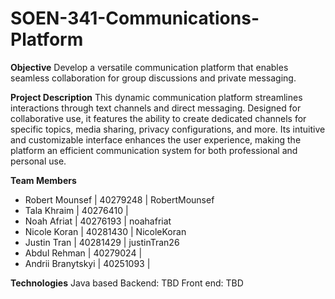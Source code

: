 # SOEN-341-Communications-Platform

**Objective**
Develop a versatile communication platform that enables seamless collaboration for group discussions and private messaging.

**Project Description**
This dynamic communication platform streamlines interactions through text channels and direct messaging. Designed for collaborative use, it features the ability to create dedicated channels for specific topics, media sharing, privacy configurations, and more. Its intuitive and customizable interface enhances the user experience, making the platform an efficient communication system for both professional and personal use.

**Team Members**
- Robert Mounsef | 40279248 | RobertMounsef
- Tala Khraim | 40276410 |
- Noah Afriat | 40276193 | noahafriat
- Nicole Koran | 40281430 | NicoleKoran
- Justin Tran | 40281429 | justinTran26
- Abdul Rehman | 40279024 |
- Andrii Branytskyi | 40251093 |

**Technologies**
Java based
Backend: TBD
Front end: TBD
